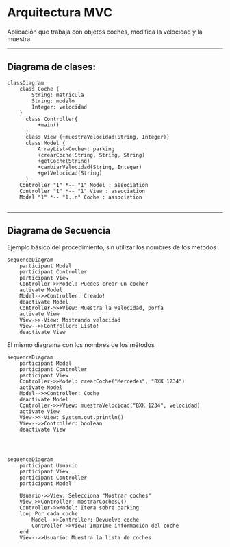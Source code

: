 # Arquitectura MVC

Aplicación que trabaja con objetos coches, modifica la velocidad y la muestra

---
## Diagrama de clases:

```mermaid 
classDiagram
    class Coche {
        String: matricula
        String: modelo
        Integer: velocidad
    }
      class Controller{
          +main()
      }
      class View {+muestraVelocidad(String, Integer)}
      class Model {
          ArrayList~Coche~: parking
          +crearCoche(String, String, String)
          +getCoche(String)
          +cambiarVelocidad(String, Integer)
          +getVelocidad(String)
      }
    Controller "1" *-- "1" Model : association
    Controller "1" *-- "1" View : association
    Model "1" *-- "1..n" Coche : association
      
```

---

## Diagrama de Secuencia

Ejemplo básico del procedimiento, sin utilizar los nombres de los métodos


```mermaid
sequenceDiagram
    participant Model
    participant Controller
    participant View
    Controller->>Model: Puedes crear un coche?
    activate Model
    Model-->>Controller: Creado!
    deactivate Model
    Controller->>+View: Muestra la velocidad, porfa
    activate View
    View->>-View: Mostrando velocidad
    View-->>Controller: Listo!
    deactivate View
```

El mismo diagrama con los nombres de los métodos

```mermaid
sequenceDiagram
    participant Model
    participant Controller
    participant View
    Controller->>Model: crearCoche("Mercedes", "BXK 1234")
    activate Model
    Model-->>Controller: Coche
    deactivate Model
    Controller->>+View: muestraVelocidad("BXK 1234", velocidad)
    activate View
    View->>-View: System.out.println()
    View-->>Controller: boolean
    deactivate View
    
    
```

```mermaid

sequenceDiagram
    participant Usuario
    participant View
    participant Controller
    participant Model

    Usuario->>View: Selecciona "Mostrar coches"
    View->>Controller: mostrarCochesC()
    Controller->>Model: Itera sobre parking
    loop Por cada coche
        Model-->>Controller: Devuelve coche
        Controller->>View: Imprime información del coche
    end
    View-->>Usuario: Muestra la lista de coches
````